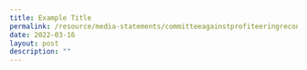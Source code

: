 ```yaml
---
title: Example Title
permalink: /resource/media-statements/committeeagainstprofiteeringreconvenes
date: 2022-03-16
layout: post
description: ""
---
```

